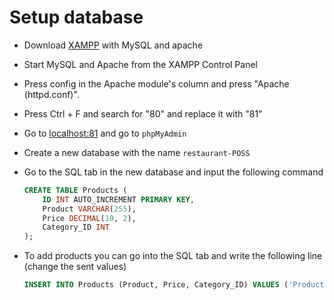 # Setup database
* Download [XAMPP](https://www.cs.virginia.edu/~up3f/cs4750/supplement/XAMPP-setup.html) with MySQL and apache
* Start MySQL and Apache from the XAMPP Control Panel

* Press config in the Apache module's column and press "Apache (httpd.conf)".
* Press Ctrl + F and search for "80" and replace it with "81"

* Go to [localhost:81](http://localhost:81/) and go to `phpMyAdmin`
* Create a new database with the name `restaurant-POSS`
* Go to the SQL tab in the new database and input the following command
 
    ``` SQL
    CREATE TABLE Products (
        ID INT AUTO_INCREMENT PRIMARY KEY,
        Product VARCHAR(255),
        Price DECIMAL(10, 2),
        Category_ID INT
    );
    ```
* To add products you can go into the SQL tab and write the following line (change the sent values)
    ``` SQL
    INSERT INTO Products (Product, Price, Category_ID) VALUES ('ProductName', 20, 1);
    ```
